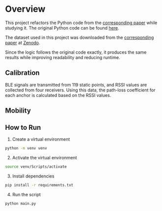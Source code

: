 # Overview

This project refactors the Python code from the [corresponding paper](https://ieeexplore.ieee.org/abstract/document/10843768) while studying it. The original Python code can be found [here](https://zenodo.org/records/14078963).

The dataset used in this project was downloaded from the [corresponding paper](https://ieeexplore.ieee.org/document/10201845/references#references) at [Zenodo](https://zenodo.org/records/7759557).

Since the logic follows the original code exactly, it produces the same results while improving readability and reducing runtime.

## Calibration

BLE signals are transmitted from 119 static points, and RSSI values are collected from four receivers. Using this data, the path-loss coefficient for each anchor is calculated based on the RSSI values.

## Mobility


## How to Run
1. Create a virtual environment  
  ```sh
  python -m venv venv
  ```
2. Activate the virtual environment  
  ```sh
  source venv/Scripts/activate
  ```
3. Install dependencies  
  ```sh
  pip install -r requirements.txt
  ```
4. Run the script  
  ```sh
  python main.py
  ```
